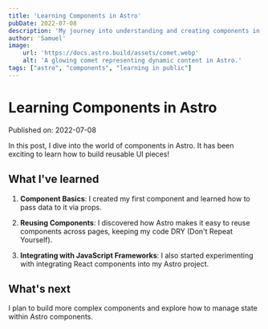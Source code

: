 ```yaml
---
title: 'Learning Components in Astro'
pubDate: 2022-07-08
description: 'My journey into understanding and creating components in Astro.'
author: 'Samuel'
image:
    url: 'https://docs.astro.build/assets/comet.webp'
    alt: 'A glowing comet representing dynamic content in Astro.'
tags: ["astro", "components", "learning in public"]
---
```

# Learning Components in Astro

Published on: 2022-07-08

In this post, I dive into the world of components in Astro. It has been exciting to learn how to build reusable UI pieces!

## What I've learned

1. **Component Basics**: I created my first component and learned how to pass data to it via props.
   
2. **Reusing Components**: I discovered how Astro makes it easy to reuse components across pages, keeping my code DRY (Don't Repeat Yourself).

3. **Integrating with JavaScript Frameworks**: I also started experimenting with integrating React components into my Astro project.

## What's next

I plan to build more complex components and explore how to manage state within Astro components.
